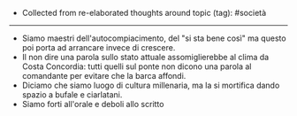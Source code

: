 - Collected from re-elaborated thoughts around topic (tag): #società 
---


* Siamo maestri dell'autocompiacimento, del "si sta bene così" ma questo poi porta ad arrancare invece di crescere. 
* Il non dire una parola sullo stato attuale assomiglierebbe al clima da Costa Concordia: tutti quelli sul ponte non dicono una parola al comandante per evitare che la barca affondi.
* Diciamo che siamo luogo di cultura millenaria, ma la si mortifica dando spazio a bufale e ciarlatani.
* Siamo forti all'orale e deboli allo scritto
